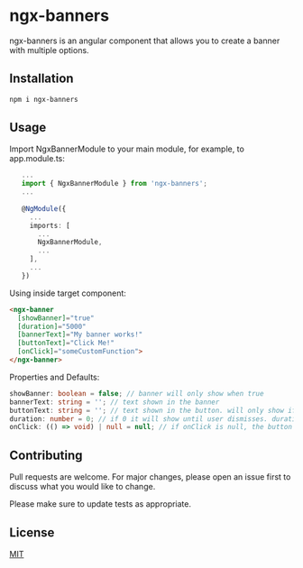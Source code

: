 # ngx-banners

ngx-banners is an angular component that allows you to create a banner with multiple options.

## Installation

```bash
npm i ngx-banners
```

## Usage
Import NgxBannerModule to your main module, for example, to app.module.ts:
```ts
   ...
   import { NgxBannerModule } from 'ngx-banners';
   ...
   
   @NgModule({
     ...
     imports: [
       ...
       NgxBannerModule,
       ...
     ],
     ...
   })
```
Using inside target component:
```html
<ngx-banner 
  [showBanner]="true" 
  [duration]="5000" 
  [bannerText]="My banner works!" 
  [buttonText]="Click Me!" 
  [onClick]="someCustomFunction"> 
</ngx-banner>
```
Properties and Defaults:
```ts
showBanner: boolean = false; // banner will only show when true
bannerText: string = ''; // text shown in the banner
buttonText: string = ''; // text shown in the button. will only show if onClick is defined
duration: number = 0; // if 0 it will show until user dismisses. duration in ms
onClick: (() => void) | null = null; // if onClick is null, the button will not show
```
## Contributing

Pull requests are welcome. For major changes, please open an issue first
to discuss what you would like to change.

Please make sure to update tests as appropriate.

## License

[MIT](https://choosealicense.com/licenses/mit/)
